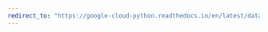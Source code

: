 ```yaml
---
redirect_to: "https://google-cloud-python.readthedocs.io/en/latest/dataproc/gapic/v1/api.html"
---
```

